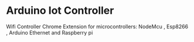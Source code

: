 # Arduino Iot Controller
Wifi Controller Chrome Extension for microcontrollers: NodeMcu , Esp8266 , Arduino Ethernet and Raspberry pi 
